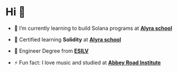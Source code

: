 <h1 align="left">Hi 👋</h1>

- 🔭 I’m currently learning to build Solana programs at **[Alyra school](https://www.alyra.fr)**

- 🌱 Certified learning **Solidity** at **[Alyra school](https://www.alyra.fr)**

- 🌱 Engineer Degree from **[ESILV](https://www.usinenouvelle.com/comparatif-des-ecoles-d-ingenieurs-2024)**

- ⚡ Fun fact: I love music and studied at **[Abbey Road Institute](https://abbeyroadinstitute.fr)**


